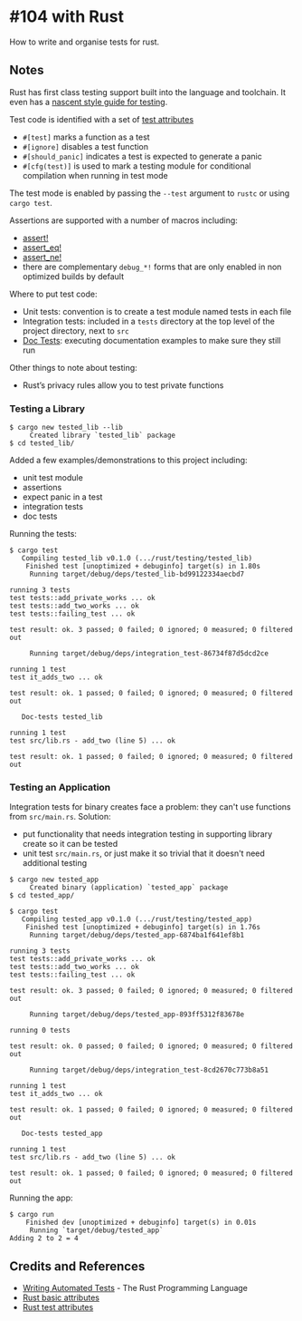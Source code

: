# #104 with Rust

How to write and organise tests for rust.

## Notes

Rust has first class testing support built into the language and toolchain.
It even has a [nascent style guide for testing](https://doc.rust-lang.org/1.0.0/style/testing/unit.html).

Test code is identified with a set of [test attributes](https://doc.rust-lang.org/reference/attributes/testing.html)

* `#[test]` marks a function as a test
* `#[ignore]` disables a test function
* `#[should_panic]` indicates a test is expected to generate a panic
* `#[cfg(test)]` is used to mark a testing module for conditional compilation when running in test mode

The test mode is enabled by passing the `--test` argument to `rustc` or using `cargo test`.

Assertions are supported with a number of macros including:

* [assert!](https://doc.rust-lang.org/std/macro.assert.html)
* [assert_eq!](https://doc.rust-lang.org/std/macro.assert_eq.html)
* [assert_ne!](https://doc.rust-lang.org/std/macro.assert_ne.html)
* there are complementary `debug_*!` forms that are only enabled in non optimized builds by default

Where to put test code:

* Unit tests: convention is to create a test module named tests in each file
* Integration tests: included in a `tests` directory at the top level of the project directory, next to `src`
* [Doc Tests](https://doc.rust-lang.org/rustdoc/documentation-tests.html): executing documentation examples to make sure they still run

Other things to note about testing:

* Rust’s privacy rules allow you to test private functions


### Testing a Library

```
$ cargo new tested_lib --lib
     Created library `tested_lib` package
$ cd tested_lib/
```

Added a few examples/demonstrations to this project including:

* unit test module
* assertions
* expect panic in a test
* integration tests
* doc tests

Running the tests:

```
$ cargo test
   Compiling tested_lib v0.1.0 (.../rust/testing/tested_lib)
    Finished test [unoptimized + debuginfo] target(s) in 1.80s
     Running target/debug/deps/tested_lib-bd99122334aecbd7

running 3 tests
test tests::add_private_works ... ok
test tests::add_two_works ... ok
test tests::failing_test ... ok

test result: ok. 3 passed; 0 failed; 0 ignored; 0 measured; 0 filtered out

     Running target/debug/deps/integration_test-86734f87d5dcd2ce

running 1 test
test it_adds_two ... ok

test result: ok. 1 passed; 0 failed; 0 ignored; 0 measured; 0 filtered out

   Doc-tests tested_lib

running 1 test
test src/lib.rs - add_two (line 5) ... ok

test result: ok. 1 passed; 0 failed; 0 ignored; 0 measured; 0 filtered out
```

### Testing an Application

Integration tests for binary creates face a problem: they can't use functions from `src/main.rs`.
Solution:

* put functionality that needs integration testing in supporting library create so it can be tested
* unit test `src/main.rs`, or just make it so trivial that it doesn't need additional testing

```
$ cargo new tested_app
     Created binary (application) `tested_app` package
$ cd tested_app/
```

```
$ cargo test
   Compiling tested_app v0.1.0 (.../rust/testing/tested_app)
    Finished test [unoptimized + debuginfo] target(s) in 1.76s
     Running target/debug/deps/tested_app-6874ba1f641ef8b1

running 3 tests
test tests::add_private_works ... ok
test tests::add_two_works ... ok
test tests::failing_test ... ok

test result: ok. 3 passed; 0 failed; 0 ignored; 0 measured; 0 filtered out

     Running target/debug/deps/tested_app-893ff5312f83678e

running 0 tests

test result: ok. 0 passed; 0 failed; 0 ignored; 0 measured; 0 filtered out

     Running target/debug/deps/integration_test-8cd2670c773b8a51

running 1 test
test it_adds_two ... ok

test result: ok. 1 passed; 0 failed; 0 ignored; 0 measured; 0 filtered out

   Doc-tests tested_app

running 1 test
test src/lib.rs - add_two (line 5) ... ok

test result: ok. 1 passed; 0 failed; 0 ignored; 0 measured; 0 filtered out
```

Running the app:
```
$ cargo run
    Finished dev [unoptimized + debuginfo] target(s) in 0.01s
     Running `target/debug/tested_app`
Adding 2 to 2 = 4
```

## Credits and References

* [Writing Automated Tests](https://doc.rust-lang.org/stable/book/ch11-00-testing.html) - The Rust Programming Language
* [Rust basic attributes](https://doc.rust-lang.org/reference/attributes.html#built-in-attributes-index)
* [Rust test attributes](https://doc.rust-lang.org/reference/attributes/testing.html)
